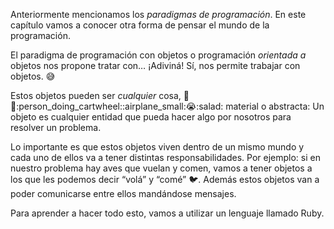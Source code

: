 Anteriormente mencionamos los _paradigmas de programación_. En este capítulo vamos a conocer otra forma de pensar el mundo de la programación.

El paradigma de programación con objetos o programación _orientada a_ objetos nos propone tratar con… ¡Adiviná! Sí, nos permite trabajar con objetos. :sweat_smile:

Estos objetos pueden ser _cualquier_ cosa, :racehorse::grin::person_doing_cartwheel::airplane_small::sob::salad: material o abstracta:
Un objeto es cualquier entidad que pueda hacer algo por nosotros para resolver un problema.

Lo importante es que estos objetos viven dentro de un mismo mundo y cada uno de ellos va a tener distintas responsabilidades. Por ejemplo: si en nuestro problema hay aves que vuelan y comen, vamos a tener objetos a los que les podemos decir “volá” y “comé” :bird:. Además estos objetos van a poder comunicarse entre ellos mandándose mensajes.

Para aprender a hacer todo esto, vamos a utilizar un lenguaje llamado Ruby.